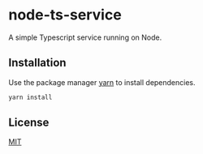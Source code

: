 # node-ts-service

A simple Typescript service running on Node.

## Installation

Use the package manager [yarn](https://yarnpkg.com/getting-started/install) to install dependencies.

```bash
yarn install
```

## License
[MIT](https://choosealicense.com/licenses/mit/)